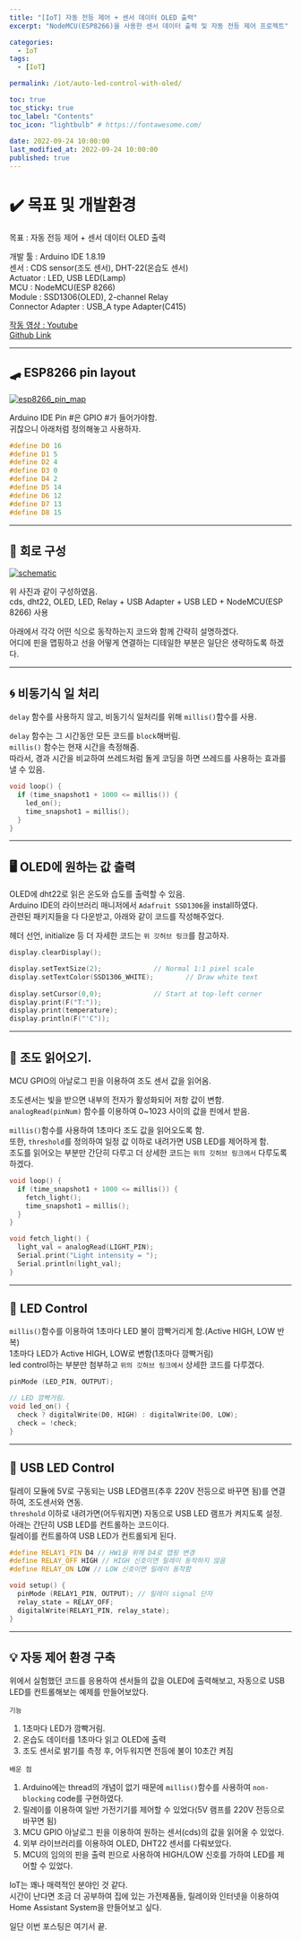 ```yaml
---
title: "[IoT] 자동 전등 제어 + 센서 데이터 OLED 출력"  
excerpt: "NodeMCU(ESP8266)을 사용한 센서 데이터 출력 및 자동 전등 제어 프로젝트"

categories:
  - IoT
tags:
  - [IoT]

permalink: /iot/auto-led-control-with-oled/

toc: true
toc_sticky: true
toc_label: "Contents"
toc_icon: "lightbulb" # https://fontawesome.com/
 
date: 2022-09-24 10:00:00
last_modified_at: 2022-09-24 10:00:00
published: true
---
```


# ✔️ 목표 및 개발환경

목표 : 자동 전등 제어 + 센서 데이터 OLED 출력  

개발 툴 : Arduino IDE 1.8.19  
센서 : CDS sensor(조도 센서), DHT-22(온습도 센서)  
Actuator : LED, USB LED(Lamp)    
MCU : NodeMCU(ESP 8266)  
Module : SSD1306(OLED), 2-channel Relay  
Connector Adapter : USB_A type Adapter(C415)  

[작동 영상 : Youtube](https://youtu.be/c-hRML66dDU)  
[Github Link](https://github.com/kdjun97/iot-led-control-with-oled)  

---  

## 🛹 ESP8266 pin layout

<a href="https://kdjun97.github.io/assets/images/post_img/iot/auto-led-control-with-oled/esp8266_pin_map.png">
  <img src="/assets/images/post_img/iot/auto-led-control-with-oled/esp8266_pin_map.png" alt="esp8266_pin_map">
</a>  

Arduino IDE Pin #은 GPIO #가 들어가야함.  
귀찮으니 아래처럼 정의해놓고 사용하자.  

```cpp  
#define D0 16
#define D1 5
#define D2 4
#define D3 0
#define D4 2
#define D5 14
#define D6 12
#define D7 13
#define D8 15
```  

---  

## 🔨 회로 구성

<a href="https://kdjun97.github.io/assets/images/post_img/iot/auto-led-control-with-oled/schematic.jpg">
  <img src="/assets/images/post_img/iot/auto-led-control-with-oled/schematic.jpg" alt="schematic">
</a>  

위 사진과 같이 구성하였음.  
cds, dht22, OLED, LED, Relay + USB Adapter + USB LED + NodeMCU(ESP 8266) 사용  

아래에서 각각 어떤 식으로 동작하는지 코드와 함께 간략히 설명하겠다.  
어디에 핀을 맵핑하고 선을 어떻게 연결하는 디테일한 부분은 일단은 생략하도록 하겠다.  

---  

## 🌀 비동기식 일 처리   

`delay` 함수를 사용하지 않고, 비동기식 일처리를 위해 `millis()`함수를 사용.   

`delay` 함수는 그 시간동안 모든 코드를 `block`해버림.  
`millis()` 함수는 현재 시간을 측정해줌.  
따라서, 경과 시간을 비교하여 쓰레드처럼 돌게 코딩을 하면 쓰레드를 사용하는 효과를 낼 수 있음.  

```cpp
void loop() {
  if (time_snapshot1 + 1000 <= millis()) {
    led_on();
    time_snapshot1 = millis(); 
  }
}
```

---  

## 🖥️ OLED에 원하는 값 출력  

OLED에 dht22로 읽은 온도와 습도를 출력할 수 있음.  
Arduino IDE의 라이브러리 매니저에서 `Adafruit SSD1306`을 install하였다.  
관련된 패키지들을 다 다운받고, 아래와 같이 코드를 작성해주었다.  

헤더 선언, initialize 등 더 자세한 코드는 `위 깃허브 링크`를 참고하자.  

```cpp
display.clearDisplay();

display.setTextSize(2);             // Normal 1:1 pixel scale
display.setTextColor(SSD1306_WHITE);        // Draw white text
  
display.setCursor(0,0);             // Start at top-left corner
display.print(F("T:"));
display.print(temperature);
display.println(F("'C"));
```

---  

## 🔆 조도 읽어오기.  

MCU GPIO의 아날로그 핀을 이용하여 조도 센서 값을 읽어옴.  

조도센서는 빛을 받으면 내부의 전자가 활성화되어 저항 값이 변함.  
`analogRead(pinNum)` 함수를 이용하여 0~1023 사이의 값을 핀에서 받음.  

`millis()`함수를 사용하여 1초마다 조도 값을 읽어오도록 함.  
또한, `threshold`를 정의하여 일정 값 이하로 내려가면 USB LED를 제어하게 함.  
조도를 읽어오는 부분만 간단히 다루고 더 상세한 코드는 `위의 깃허브 링크에서` 다루도록 하겠다.  

```cpp
void loop() {
  if (time_snapshot1 + 1000 <= millis()) {
    fetch_light();
    time_snapshot1 = millis(); 
  }
}

void fetch_light() {
  light_val = analogRead(LIGHT_PIN);
  Serial.print("Light intensity = ");
  Serial.println(light_val);
}
```

---  

## 🚦 LED Control  

`millis()`함수를 이용하여 1초마다 LED 불이 깜빡거리게 함.(Active HIGH, LOW 반복)  
1초마다 LED가 Active HIGH, LOW로 변함(1초마다 깜빡거림)  
led control하는 부분만 첨부하고 `위의 깃허브 링크에서` 상세한 코드를 다루겠다.  

```cpp
pinMode (LED_PIN, OUTPUT);

// LED 깜빡거림.
void led_on() {
  check ? digitalWrite(D0, HIGH) : digitalWrite(D0, LOW);  
  check = !check;
}
```  

---  

## 🔌 USB LED Control

릴레이 모듈에 5V로 구동되는 USB LED램프(추후 220V 전등으로 바꾸면 됨)를 연결하여, 조도센서와 연동.  
`threshold` 이하로 내려가면(어두워지면) 자동으로 USB LED 램프가 켜지도록 설정.  
아래는 간단히 USB LED를 컨트롤하는 코드이다.  
릴레이를 컨트롤하여 USB LED가 컨트롤되게 된다.  

```cpp
#define RELAY1_PIN D4 // HW1을 위해 D4로 맵핑 변경
#define RELAY_OFF HIGH // HIGH 신호이면 릴레이 동작하지 않음
#define RELAY_ON LOW // LOW 신호이면 릴레이 동작함

void setup() {
  pinMode (RELAY1_PIN, OUTPUT); // 릴레이 signal 단자
  relay_state = RELAY_OFF;
  digitalWrite(RELAY1_PIN, relay_state);  
}
```

---   

## 💡 자동 제어 환경 구축

위에서 실험했던 코드를 응용하여 센서들의 값을 OLED에 출력해보고, 자동으로 USB LED를 컨트롤해보는 예제를 만들어보았다.  

`기능`  
1. 1초마다 LED가 깜빡거림.  
1. 온습도 데이터를 1초마다 읽고 OLED에 출력
1. 조도 센서로 밝기를 측정 후, 어두워지면 전등에 불이 10초간 켜짐  

`배운 점`  
1. Arduino에는 thread의 개념이 없기 때문에 `millis()`함수를 사용하여 `non-blocking` code를 구현하였다.  
1. 릴레이를 이용하여 일반 가전기기를 제어할 수 있었다(5V 램프를 220V 전등으로 바꾸면 됨)  
1. MCU GPIO 아날로그 핀을 이용하여 원하는 센서(cds)의 값을 읽어올 수 있었다.  
1. 외부 라이브러리를 이용하여 OLED, DHT22 센서를 다뤄보았다.  
1. MCU의 임의의 핀을 출력 핀으로 사용하여 HIGH/LOW 신호를 가하여 LED를 제어할 수 있었다.  

IoT는 꽤나 매력적인 분야인 것 같다.  
시간이 난다면 조금 더 공부하여 집에 있는 가전제품들, 릴레이와 인터넷을 이용하여 Home Assistant System을 만들어보고 싶다.  

일단 이번 포스팅은 여기서 끝.